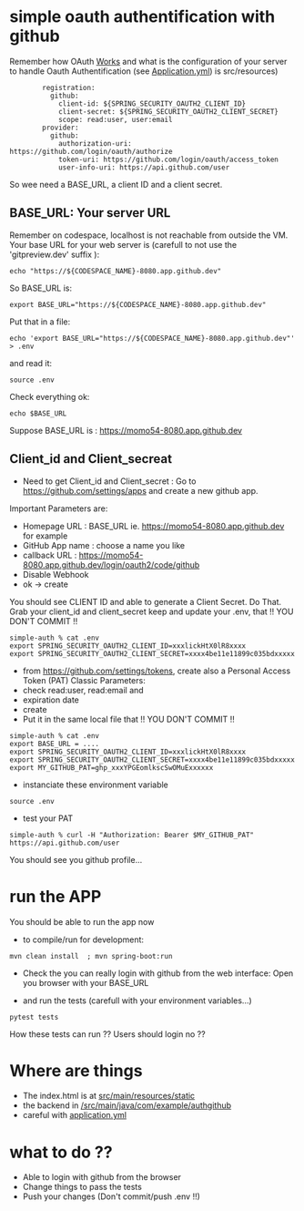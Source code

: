 # simple oauth authentification with github

Remember how OAuth [Works](https://docs.google.com/presentation/d/1ovkzK-z_02cwApNDEsSs1lO30TgjZ1t5-jZUUl8UrL0/edit?usp=sharing) and what is the configuration of your server to
handle Oauth Authentification (see [Application.yml](/src/main/resources/application.yml)) is src/resources)
```
        registration:
          github:
            client-id: ${SPRING_SECURITY_OAUTH2_CLIENT_ID}
            client-secret: ${SPRING_SECURITY_OAUTH2_CLIENT_SECRET}
            scope: read:user, user:email
        provider:
          github:
            authorization-uri: https://github.com/login/oauth/authorize
            token-uri: https://github.com/login/oauth/access_token
            user-info-uri: https://api.github.com/user
```

So wee need a BASE_URL, a client ID and a client secret. 

## BASE_URL: Your server URL

Remember on codespace, localhost is not reachable from outside the VM. 
Your base URL for your web server is (carefull to not use the 'gitpreview.dev' suffix  ):
```
echo "https://${CODESPACE_NAME}-8080.app.github.dev"
```

So BASE_URL is:

```
export BASE_URL="https://${CODESPACE_NAME}-8080.app.github.dev"
```

Put that in a file:
```
echo 'export BASE_URL="https://${CODESPACE_NAME}-8080.app.github.dev"' > .env
```

and read it:
```
source .env
```

Check everything ok:
```
echo $BASE_URL
```

Suppose BASE_URL is : https://momo54-8080.app.github.dev

## Client_id and Client_secreat

- Need to get Client_id and Client_secret : Go to https://github.com/settings/apps and create a new github app.

Important Parameters are:
- Homepage URL : BASE_URL ie. https://momo54-8080.app.github.dev for example 
- GitHub App name : choose a name you like
- callback URL : https://momo54-8080.app.github.dev/login/oauth2/code/github
- Disable Webhook
- ok -> create

You should see CLIENT ID and able to generate a Client Secret. Do That.
Grab your client_id and client_secret keep and update your .env, that !! YOU DON'T COMMIT !!
```
simple-auth % cat .env
export SPRING_SECURITY_OAUTH2_CLIENT_ID=xxxlickHtX0lR8xxxx
export SPRING_SECURITY_OAUTH2_CLIENT_SECRET=xxxx4be11e11899c035bdxxxxx
```
- from https://github.com/settings/tokens, create also a Personal Access Token (PAT) Classic
Parameters:
- check read:user, read:email and 
- expiration date
- create
- Put it in the same local file that !! YOU DON'T COMMIT !!
```
simple-auth % cat .env
export BASE_URL = ....
export SPRING_SECURITY_OAUTH2_CLIENT_ID=xxxlickHtX0lR8xxxx
export SPRING_SECURITY_OAUTH2_CLIENT_SECRET=xxxx4be11e11899c035bdxxxxx
export MY_GITHUB_PAT=ghp_xxxYPGEomlkscSwOMuExxxxxx
```

- instanciate these environment variable
```
source .env
```

- test your PAT
```
simple-auth % curl -H "Authorization: Bearer $MY_GITHUB_PAT" https://api.github.com/user
```

You should see you github profile...

# run the APP

You should be able to run the app now

- to compile/run for development:
```
mvn clean install  ; mvn spring-boot:run
```

- Check the you can really login with github from the web interface: Open you browser with your BASE_URL


- and run the tests (carefull with your environment variables...)
```
pytest tests
```

How these tests can run ?? Users should login no ??

# Where are things
- The index.html is at [src/main/resources/static](/src/main/resources/static/index.html)
- the backend in [/src/main/java/com/example/authgithub](/src/main/java/com/example/authgithub)
- careful with [application.yml](/src/main/resources/application.yml)


# what to do ??
- Able to login with github from the browser
- Change things to pass the tests
- Push your changes (Don't commit/push .env !!)
